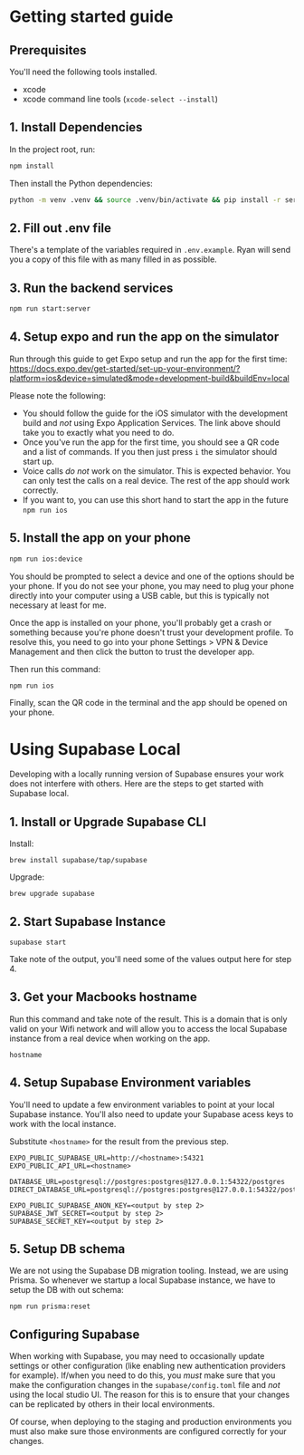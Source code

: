 # Getting started guide

## Prerequisites
You'll need the following tools installed.
- xcode
- xcode command line tools (`xcode-select --install`)

## 1. Install Dependencies

In the project root, run:
```sh
npm install
```

Then install the Python dependencies:
```sh
python -m venv .venv && source .venv/bin/activate && pip install -r server/requirements.txt
```

## 2. Fill out .env file
There's a template of the variables required in `.env.example`. Ryan will send you a copy of this file with as many filled in as possible.

## 3. Run the backend services
```sh
npm run start:server
```

## 4. Setup expo and run the app on the simulator
Run through this guide to get Expo setup and run the app for the first time:
https://docs.expo.dev/get-started/set-up-your-environment/?platform=ios&device=simulated&mode=development-build&buildEnv=local

Please note the following:
- You should follow the guide for the iOS simulator with the development build and *not* using Expo Application Services. The link above should take you to exactly what you need to do.
- Once you've run the app for the first time, you should see a QR code and a list of commands. If you then just press `i` the simulator should start up.
- Voice calls *do not* work on the simulator. This is expected behavior. You can only test the calls on a real device. The rest of the app should work correctly.
- If you want to, you can use this short hand to start the app in the future `npm run ios`

## 5. Install the app on your phone
```sh
npm run ios:device
```

You should be prompted to select a device and one of the options should be your phone. If you do not see your phone, you may need to plug your phone directly into your computer using a USB cable, but this is typically not necessary at least for me.

Once the app is installed on your phone, you'll probably get a crash or something because you're phone doesn't trust your development profile. To resolve this, you need to go into your phone Settings > VPN & Device Management and then click the button to trust the developer app.

Then run this command:
```sh
npm run ios
```

Finally, scan the QR code in the terminal and the app should be opened on your phone.

# Using Supabase Local
Developing with a locally running version of Supabase ensures your work does not interfere with others. Here are the steps to get started with Supabase local.

## 1. Install or Upgrade Supabase CLI
Install:
```
brew install supabase/tap/supabase
```

Upgrade:
```
brew upgrade supabase
```

## 2. Start Supabase Instance
```
supabase start
```

Take note of the output, you'll need some of the values output here for step 4.

## 3. Get your Macbooks hostname
Run this command and take note of the result. This is a domain that is only valid on your Wifi network and will allow you to access the local Supabase instance from a real device when working on the app.
```
hostname
```

## 4. Setup Supabase Environment variables
You'll need to update a few environment variables to point at your local Supabase instance. You'll also need to update your Supabase acess keys to work with the local instance.

Substitute `<hostname>` for the result from the previous step.
```
EXPO_PUBLIC_SUPABASE_URL=http://<hostname>:54321
EXPO_PUBLIC_API_URL=<hostname>

DATABASE_URL=postgresql://postgres:postgres@127.0.0.1:54322/postgres
DIRECT_DATABASE_URL=postgresql://postgres:postgres@127.0.0.1:54322/postgres

EXPO_PUBLIC_SUPABASE_ANON_KEY=<output by step 2>
SUPABASE_JWT_SECRET=<output by step 2>
SUPABASE_SECRET_KEY=<output by step 2>
```

## 5. Setup DB schema
We are not using the Supabase DB migration tooling. Instead, we are using Prisma. So whenever we startup a local Supabase instance, we have to setup the DB with out schema:
```
npm run prisma:reset
```

## Configuring Supabase
When working with Supabase, you may need to occasionally update settings or other configuration (like enabling new authentication providers for example). If/when you need to do this, you *must* make sure that you make the configuration changes in the `supabase/config.toml` file and *not* using the local studio UI. The reason for this is to ensure that your changes can be replicated by others in their local environments.

Of course, when deploying to the staging and production environments you must also make sure those environments are configured correctly for your changes.